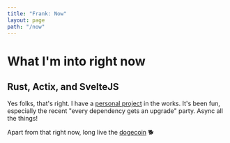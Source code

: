 ```yaml
---
title: "Frank: Now"
layout: page
path: "/now"
---
```


# What I'm into right now

## Rust, Actix, and SvelteJS

Yes folks, that's right. I have a [personal project](https://github.com/frankmeza/tap_list) in the works. It's been fun, especially the recent "every dependency gets an upgrade" party. Async all the things!  

Apart from that right now, long live the [dogecoin](https://dogecoin.com/) 🐕
